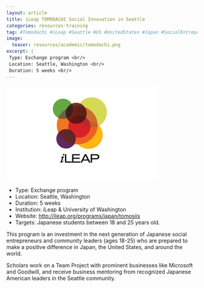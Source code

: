 ```yaml
---
layout: article
title: iLeap TOMODACHI Social Innovation in Seattle
categories: resources-training
tag: #Tomodachi #iLeap #Seattle #US #UnitedStates #Japan #SocialEntrepreneurship #SocialInnovation #GG_DecentWorkAndEconomicGrowth #GG_ResponsibleConsumptionAndProduction
image:
  teaser: resources/academic/tomodachi.png
excerpt: |
 Type: Exchange program <br/>
 Location: Seattle, Washington <br/>
 Duration: 5 weeks <br/>
---
```


<img src="/images/resources/academic/tomodachi.png"/>

+ Type: Exchange program
+ Location: Seattle, Washington
+ Duration: 5 weeks
+ Institution: iLeap & University of Washington
+ Website: <a href="http://ileap.org/programs/japan/tomosiis">http://ileap.org/programs/japan/tomosiis</a>
+ Targets: Japanese students between 18 and 25 years old.

This program is an investment in the next generation of Japanese social entrepreneurs and community leaders (ages 18-25) who are prepared to make a positive difference in Japan, the United States, and around the world. 

Scholars work on a Team Project with prominent businesses like Microsoft and Goodwill, and receive business mentoring from recognized Japanese American leaders in the Seattle community.
